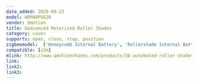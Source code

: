 ```yaml
---
date_added: 2020-09-23
model: HDM40PV620
vendor: Qmotion
title: Qadvanced Motorized Roller Shades
category: cover
supports: open, close, stop, position
zigbeemodel:  ['Honeycomb Internal Battery', 'Rollershade Internal Battery']
compatible: [z2m]
mlink: http://www.qmotionshades.com/products/38-automated-roller-shades/231-qadvanced-roller-shades
link: 
link2: 
link3: 
---
```

